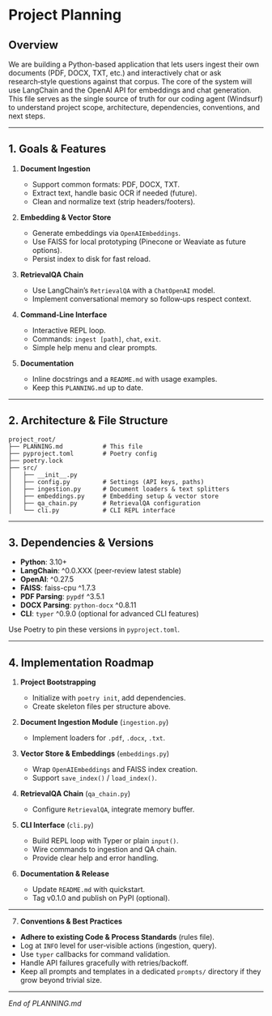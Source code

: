 # Project Planning

## Overview

We are building a Python-based application that lets users ingest their own documents (PDF, DOCX, TXT, etc.) and interactively chat or ask research‑style questions against that corpus. The core of the system will use LangChain and the OpenAI API for embeddings and chat generation. This file serves as the single source of truth for our coding agent (Windsurf) to understand project scope, architecture, dependencies, conventions, and next steps.

---

## 1. Goals & Features

1. **Document Ingestion**

   * Support common formats: PDF, DOCX, TXT.
   * Extract text, handle basic OCR if needed (future).
   * Clean and normalize text (strip headers/footers).

2. **Embedding & Vector Store**

   * Generate embeddings via `OpenAIEmbeddings`.
   * Use FAISS for local prototyping (Pinecone or Weaviate as future options).
   * Persist index to disk for fast reload.

3. **RetrievalQA Chain**

   * Use LangChain’s `RetrievalQA` with a `ChatOpenAI` model.
   * Implement conversational memory so follow‑ups respect context.

4. **Command-Line Interface**

   * Interactive REPL loop.
   * Commands:  `ingest [path]`, `chat`, `exit`.
   * Simple help menu and clear prompts.

5. **Documentation**

   * Inline docstrings and a `README.md` with usage examples.
   * Keep this `PLANNING.md` up to date.

---

## 2. Architecture & File Structure

```
project_root/
├── PLANNING.md           # This file
├── pyproject.toml        # Poetry config
├── poetry.lock
├── src/
│   ├── __init__.py
│   ├── config.py         # Settings (API keys, paths)
│   ├── ingestion.py      # Document loaders & text splitters
│   ├── embeddings.py     # Embedding setup & vector store
│   ├── qa_chain.py       # RetrievalQA configuration
│   └── cli.py            # CLI REPL interface
```

---

## 3. Dependencies & Versions

* **Python**: 3.10+
* **LangChain**: ^0.0.XXX  (peer‑review latest stable)
* **OpenAI**: ^0.27.5
* **FAISS**: faiss-cpu ^1.7.3
* **PDF Parsing**: `pypdf` ^3.5.1
* **DOCX Parsing**: `python-docx` ^0.8.11
* **CLI**: `typer` ^0.9.0 (optional for advanced CLI features)

Use Poetry to pin these versions in `pyproject.toml`.

---

## 4. Implementation Roadmap

1. **Project Bootstrapping**

   * Initialize with `poetry init`, add dependencies.
   * Create skeleton files per structure above.

2. **Document Ingestion Module** (`ingestion.py`)

   * Implement loaders for `.pdf`, `.docx`, `.txt`.

3. **Vector Store & Embeddings** (`embeddings.py`)

   * Wrap `OpenAIEmbeddings` and FAISS index creation.
   * Support `save_index()` / `load_index()`.

4. **RetrievalQA Chain** (`qa_chain.py`)

   * Configure `RetrievalQA`, integrate memory buffer.


5. **CLI Interface** (`cli.py`)

   * Build REPL loop with Typer or plain `input()`.
   * Wire commands to ingestion and QA chain.
   * Provide clear help and error handling.


6. **Documentation & Release**

   * Update `README.md` with quickstart.
   * Tag v0.1.0 and publish on PyPI (optional).

---

7. **Conventions & Best Practices**

* **Adhere to existing Code & Process Standards** (rules file).
* Log at `INFO` level for user‑visible actions (ingestion, query).
* Use `typer` callbacks for command validation.
* Handle API failures gracefully with retries/backoff.
* Keep all prompts and templates in a dedicated `prompts/` directory if they grow beyond trivial size.

---

*End of PLANNING.md*
